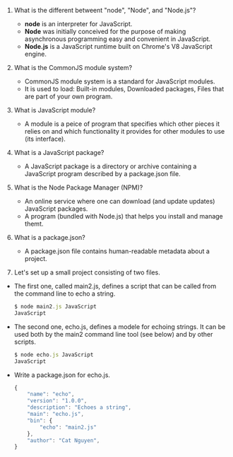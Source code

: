 1. What is the different betweent "node", "Node", and "Node.js"?
    - **node** is an interpreter for JavaScript.
    - **Node**  was initially conceived for the purpose of making 
    asynchronous programming easy and convenient in JavaScript.
    - **Node.js** is a JavaScript runtime built on Chrome's V8 JavaScript engine.
2. What is the CommonJS module system?
    - CommonJS module system is a standard for JavaScript modules.
    - It is used to load: Built-in modules, Downloaded packages, Files 
    that are part of your own program.

3. What is JavaScript module?
    - A module is a peice of program that specifies which other pieces it relies 
    on and which functionality it provides for other modules to use (its interface).

4. What is a JavaScript package?
    - A JavaScript package is a directory or archive containing a JavaScript 
    program described by a package.json file.

5. What is the Node Package Manager (NPM)?
    - An online service where one can download (and update updates) JavaScript packages.
    - A program (bundled with Node.js) that helps you install and manage themt.
6. What is a package.json?
    - A package.json file contains human-readable metadata about a project.
7. Let's set up a small project consisting of two files.
- The first one, called main2.js, defines a script that can be called from 
the command line to echo a string.
    ```javascript
    $ node main2.js JavaScript
    JavaScript
    ```
- The second one, echo.js, defines a modele for echoing strings. It can be used both by the main2 command line tool (see below) and by other scripts.
    ```javascript
    $ node echo.js JavaScript
    JavaScript
    ```
    
- Write a package.json for echo.js.
    ```javascript
    {
        "name": "echo",
        "version": "1.0.0",
        "description": "Echoes a string",
        "main": "echo.js",
        "bin": {
            "echo": "main2.js"
        },
        "author": "Cat Nguyen",
    }
    ```